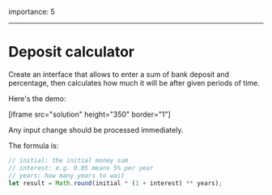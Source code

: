 importance: 5

---

# Deposit calculator

Create an interface that allows to enter a sum of bank deposit and percentage, then calculates how much it will be after given periods of time.

Here's the demo:

[iframe src="solution" height="350" border="1"]

Any input change should be processed immediately.

The formula is:

```js
// initial: the initial money sum
// interest: e.g. 0.05 means 5% per year
// years: how many years to wait
let result = Math.round(initial * (1 + interest) ** years);
```
